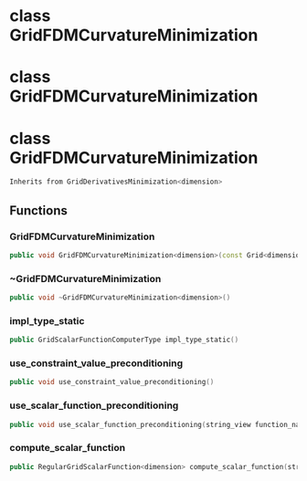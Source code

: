 # class GridFDMCurvatureMinimization

# class GridFDMCurvatureMinimization

# class GridFDMCurvatureMinimization


```cpp
Inherits from GridDerivativesMinimization<dimension>
```



## Functions

### GridFDMCurvatureMinimization

```cpp
public void GridFDMCurvatureMinimization<dimension>(const Grid<dimension> & grid, const DataConstraintsManager<dimension> & data_constraints)
```


### ~GridFDMCurvatureMinimization

```cpp
public void ~GridFDMCurvatureMinimization<dimension>()
```


### impl_type_static

```cpp
public GridScalarFunctionComputerType impl_type_static()
```


### use_constraint_value_preconditioning

```cpp
public void use_constraint_value_preconditioning()
```


### use_scalar_function_preconditioning

```cpp
public void use_scalar_function_preconditioning(string_view function_name)
```


### compute_scalar_function

```cpp
public RegularGridScalarFunction<dimension> compute_scalar_function(string_view scalar_function_name)
```





